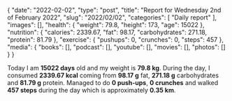 {
    "date": "2022-02-02",
    "type": "post",
    "title": "Report for Wednesday 2nd of February 2022",
    "slug": "2022\/02\/02",
    "categories": [
        "Daily report"
    ],
    "images": [],
    "health": {
        "weight": 79.8,
        "height": 173,
        "age": 15022
    },
    "nutrition": {
        "calories": 2339.67,
        "fat": 98.17,
        "carbohydrates": 271.18,
        "protein": 81.79
    },
    "exercise": {
        "pushups": 0,
        "crunches": 0,
        "steps": 457
    },
    "media": {
        "books": [],
        "podcast": [],
        "youtube": [],
        "movies": [],
        "photos": []
    }
}

Today I am <strong>15022 days</strong> old and my weight is <strong>79.8 kg</strong>. During the day, I consumed <strong>2339.67 kcal</strong> coming from <strong>98.17 g</strong> fat, <strong>271.18 g</strong> carbohydrates and <strong>81.79 g</strong> protein. Managed to do <strong>0 push-ups</strong>, <strong>0 crunches</strong> and walked <strong>457 steps</strong> during the day which is approximately <strong>0.35 km</strong>.